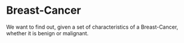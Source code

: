 # Breast-Cancer
We want to find out, given a set of characteristics of a Breast-Cancer, whether it is benign or malignant.
